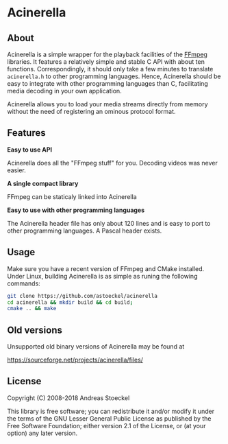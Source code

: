 Acinerella
==========

About
-----

Acinerella is a simple wrapper for the playback facilities of the [FFmpeg](https://ffmpeg.org) libraries. It features a relatively simple and stable C API with about ten functions. Correspondingly, it should only take a few minutes to translate `acinerella.h` to other programming languages. Hence, Acinerella should be easy to integrate with other programming languages than C, facilitating media decoding in your own application.

Acinerella allows you to load your media streams directly from memory without the need of registering an ominous protocol
format.

Features
--------

**Easy to use API**

Acinerella does all the "FFmpeg stuff" for you. Decoding videos was never easier.

**A single compact library**

FFmpeg can be staticaly linked into Acinerella

**Easy to use with other programming languages**

The Acinerella header file has only about 120 lines and is easy to port to other programming languages. A Pascal header exists.

Usage
-----

Make sure you have a recent version of FFmpeg and CMake installed. Under Linux, building Acinerella is as simple as
runing the following commands:

```bash
git clone https://github.com/astoeckel/acinerella
cd acinerella && mkdir build && cd build;
cmake .. && make
```

Old versions
------------

Unsupported old binary versions of Acinerella may be found at

https://sourceforge.net/projects/acinerella/files/

License
-------

Copyright (C) 2008-2018 Andreas Stoeckel


This library is free software; you can redistribute it and/or
modify it under the terms of the GNU Lesser General Public
License as published by the Free Software Foundation; either
version 2.1 of the License, or (at your option) any later version.
